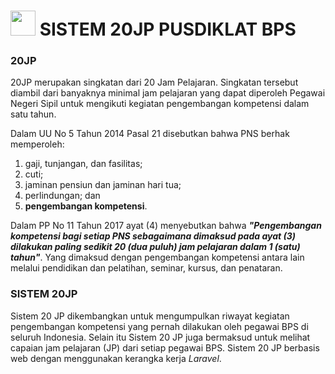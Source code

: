# <img src="https://www.mfaza.my.id/img/bps.png" width="40px" height="auto"/> SISTEM 20JP PUSDIKLAT BPS

### 20JP

20JP merupakan singkatan dari 20 Jam Pelajaran. Singkatan tersebut diambil dari banyaknya minimal jam pelajaran yang dapat diperoleh Pegawai Negeri Sipil untuk mengikuti kegiatan pengembangan kompetensi dalam satu tahun.

Dalam UU No 5 Tahun 2014 Pasal 21 disebutkan bahwa PNS berhak memperoleh:
1. gaji, tunjangan, dan fasilitas;
2. cuti;
3. jaminan pensiun dan jaminan hari tua;
4. perlindungan; dan
5. **pengembangan kompetensi**.

Dalam PP No 11 Tahun 2017 ayat (4) menyebutkan bahwa
***"Pengembangan kompetensi bagi setiap PNS sebagaimana dimaksud pada ayat (3) dilakukan paling sedikit 20 (dua puluh) jam pelajaran dalam 1 (satu) tahun"***.
Yang dimaksud dengan pengembangan kompetensi antara lain melalui pendidikan dan pelatihan, seminar, kursus, dan penataran.

### SISTEM 20JP
Sistem 20 JP dikembangkan untuk mengumpulkan riwayat kegiatan pengembangan kompetensi yang pernah dilakukan oleh pegawai BPS di seluruh Indonesia. Selain itu Sistem 20 JP juga bermaksud untuk melihat capaian jam pelajaran (JP) dari setiap pegawai BPS. Sistem 20 JP berbasis web dengan menggunakan kerangka kerja *Laravel*.
